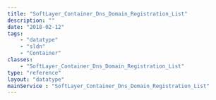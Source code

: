 ```yaml
---
title: "SoftLayer_Container_Dns_Domain_Registration_List"
description: ""
date: "2018-02-12"
tags:
    - "datatype"
    - "sldn"
    - "Container"
classes:
    - "SoftLayer_Container_Dns_Domain_Registration_List"
type: "reference"
layout: "datatype"
mainService : "SoftLayer_Container_Dns_Domain_Registration_List"
---
```

